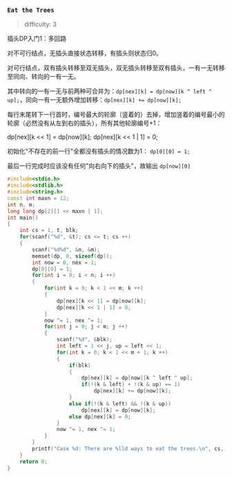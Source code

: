 ### `Eat the Trees`

> difficulty: 3

插头DP入门1：多回路

对不可行结点，无插头直接状态转移，有插头则状态归0。

对可行结点，双有插头转移至双无插头，双无插头转移至双有插头，一有一无转移至同向、转向的一有一无。

其中转向的一有一无与前两种可合并为：`dp[nex][k] = dp[now][k ^ left ^ up];`，同向一有一无额外增加转移：`dp[nex][k] += dp[now][k];`

每行末尾转下一行首时，编号最大的轮廓（竖着的）去掉，增加竖着的编号最小的轮廓（必然没有从左到右的插头），所有其他轮廓编号+1：

dp[nex][k << 1] = dp[now][k]; dp[nex][k << 1 | 1] = 0;

初始化"不存在的前一行"全都没有插头的情况数为1： `dp[0][0] = 1;`

最后一行完成时应该没有任何"向右向下的插头"，故输出 `dp[now][0]`

```cpp
#include<stdio.h>
#include<stdlib.h>
#include<string.h>
const int maxn = 12;
int n, m;
long long dp[2][1 << maxn | 1];
int main()
{
    int cs = 1, t, blk;
    for(scanf("%d", &t); cs <= t; cs ++)
    {
        scanf("%d%d", &n, &m);
        memset(dp, 0, sizeof(dp));
        int now = 0, nex = 1;
        dp[0][0] = 1;
        for(int i = 0; i < n; i ++)
        {
            for(int k = 0; k < 1 << m; k ++)
            {
                dp[nex][k << 1] = dp[now][k];
                dp[nex][k << 1 | 1] = 0;
            }
            now ^= 1, nex ^= 1;
            for(int j = 0; j < m; j ++)
            {
                scanf("%d", &blk);
                int left = 1 << j, up = left << 1;
                for(int k = 0; k < 1 << m + 1; k ++)
                {
                    if(blk)
                    {
                        dp[nex][k] = dp[now][k ^ left ^ up];
                        if(!(k & left) + !(k & up) == 1)
                            dp[nex][k] += dp[now][k];
                    }
                    else if(!(k & left) && !(k & up)) 
                        dp[nex][k] = dp[now][k];
                    else dp[nex][k] = 0;
                }
                now ^= 1, nex ^= 1;
            }
        }
        printf("Case %d: There are %lld ways to eat the trees.\n", cs, dp[now][0]);
    }
    return 0;
}
```

